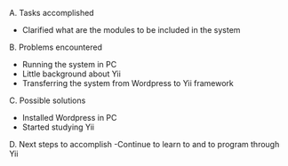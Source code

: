 A. Tasks accomplished
- Clarified what are the modules to be included in the system

B. Problems encountered
- Running the system in PC
- Little background about Yii
- Transferring the system from Wordpress to Yii framework

C. Possible solutions
- Installed Wordpress in PC
- Started studying Yii

D. Next steps to accomplish
-Continue to learn to and to program through Yii
